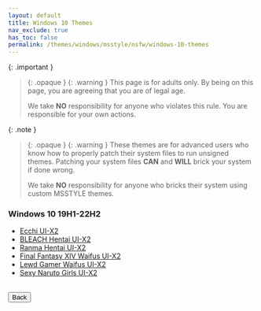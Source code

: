 ```yaml
---
layout: default
title: Windows 10 Themes
nav_exclude: true
has_toc: false
permalink: /themes/windows/msstyle/nsfw/windows-10-themes
---
```


{: .important }
> {: .opaque }
> {: .warning }
> This page is for adults only. By being on this page, you are agreeing that you are of legal age.
>
> We take **NO** responsibility for anyone who violates this rule. You are responsible for your own actions.

{: .note }
> {: .opaque }
> {: .warning }
> These themes are for advanced users who know how to properly patch their system files to run unsigned themes. 
> Patching your system files **CAN** and **WILL** brick your system if done wrong.
>
> We take **NO** responsibility for anyone who bricks their system using custom MSSTYLE themes.


### Windows 10 19H1-22H2

* [Ecchi UI-X2][ECCHI_UIX2]
* [BLEACH Hentai UI-X2][BLEACH_HENTAI_UIX2]
* [Ranma Hentai UI-X2][RANMA_HENTAI_UIX2]
* [Final Fantasy XIV Waifus UI-X2][FINAL_FANTASY_XIV_WAIFUS_UIX2]
* [Lewd Gamer Waifus UI-X2][LEWD_GAMER_WAIFUS_UIX2]
* [Sexy Naruto Girls UI-X2][SEXY_NARUTO_GIRLS_UIX2]  

[ECCHI_UIX2]: /themes/windows/msstyle/nsfw/windows-10-themes/ecchi-ui-x2
[BLEACH_HENTAI_UIX2]: /themes/windows/msstyle/nsfw/windows-10-themes/bleach-hentai-ui-x2
[RANMA_HENTAI_UIX2]: /themes/windows/msstyle/nsfw/windows-10-themes/ranma-hentai-ui-x2
[FINAL_FANTASY_XIV_WAIFUS_UIX2]: /themes/windows/msstyle/nsfw/windows-10-themes/final-fantasy-xiv-waifus-ui-x2
[LEWD_GAMER_WAIFUS_UIX2]: /themes/windows/msstyle/nsfw/windows-10-themes/lewd-gamer-waifus-ui-x2
[SEXY_NARUTO_GIRLS_UIX2]: /themes/windows/msstyle/nsfw/windows-10-themes/sexy-naruto-girls-ui-x2

<!-- ////////////////////////////////////////////////////////////////////////////////////////////////////////////////////// -->
<br />
<a href="/themes/windows/msstyle/nsfw">
<button type="button" name="button" class="btn">Back</button>
</a>
<br />
<!-- ////////////////////////////////////////////////////////////////////////////////////////////////////////////////////// -->

